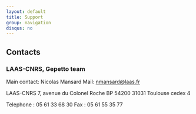 ```yaml
---
layout: default
title: Support
group: navigation
disqus: no
---
```


## Contacts 

### LAAS-CNRS, Gepetto team

Main contact: Nicolas Mansard
Mail: nmansard@laas.fr

LAAS-CNRS
7, avenue du Colonel Roche
BP 54200
31031 Toulouse cedex 4

Telephone : 05 61 33 68 30
Fax : 05 61 55 35 77
